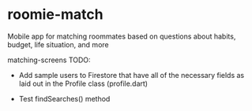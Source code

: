# roomie-match
Mobile app for matching roommates based on questions about habits, budget, life situation, and more

matching-screens TODO:

* Add sample users to Firestore that have all of the necessary fields as laid out in the Profile class (profile.dart)

* Test findSearches() method
